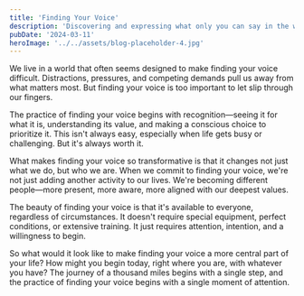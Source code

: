 ```yaml
---
title: 'Finding Your Voice'
description: 'Discovering and expressing what only you can say in the way only you can say it'
pubDate: '2024-03-11'
heroImage: '../../assets/blog-placeholder-4.jpg'
---
```


We live in a world that often seems designed to make finding your voice difficult. Distractions, pressures, and competing demands pull us away from what matters most. But finding your voice is too important to let slip through our fingers.

The practice of finding your voice begins with recognition—seeing it for what it is, understanding its value, and making a conscious choice to prioritize it. This isn't always easy, especially when life gets busy or challenging. But it's always worth it.

What makes finding your voice so transformative is that it changes not just what we do, but who we are. When we commit to finding your voice, we're not just adding another activity to our lives. We're becoming different people—more present, more aware, more aligned with our deepest values.

The beauty of finding your voice is that it's available to everyone, regardless of circumstances. It doesn't require special equipment, perfect conditions, or extensive training. It just requires attention, intention, and a willingness to begin.

So what would it look like to make finding your voice a more central part of your life? How might you begin today, right where you are, with whatever you have? The journey of a thousand miles begins with a single step, and the practice of finding your voice begins with a single moment of attention.